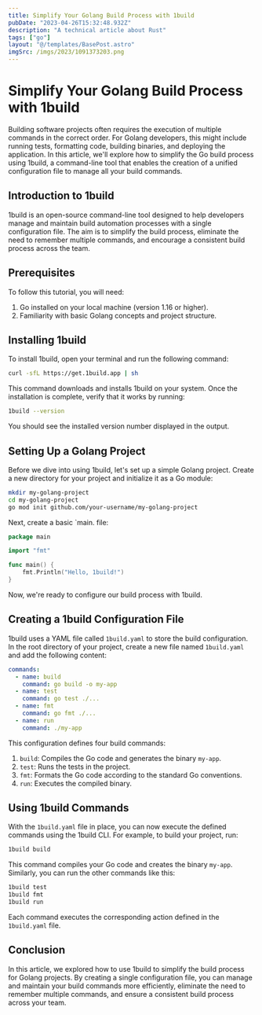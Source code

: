 ```yaml
---
title: Simplify Your Golang Build Process with 1build
pubDate: "2023-04-26T15:32:48.932Z"
description: "A technical article about Rust"
tags: ["go"]
layout: "@/templates/BasePost.astro"
imgSrc: /imgs/2023/1091373203.png
---
```

# Simplify Your Golang Build Process with 1build

Building software projects often requires the execution of multiple commands in the correct order. For Golang developers, this might include running tests, formatting code, building binaries, and deploying the application. In this article, we'll explore how to simplify the Go build process using 1build, a command-line tool that enables the creation of a unified configuration file to manage all your build commands.

## Introduction to 1build

1build is an open-source command-line tool designed to help developers manage and maintain build automation processes with a single configuration file. The aim is to simplify the build process, eliminate the need to remember multiple commands, and encourage a consistent build process across the team.

## Prerequisites

To follow this tutorial, you will need:

1. Go installed on your local machine (version 1.16 or higher).
2. Familiarity with basic Golang concepts and project structure.

## Installing 1build

To install 1build, open your terminal and run the following command:

```sh
curl -sfL https://get.1build.app | sh
```

This command downloads and installs 1build on your system. Once the installation is complete, verify that it works by running:

```sh
1build --version
```

You should see the installed version number displayed in the output.

## Setting Up a Golang Project

Before we dive into using 1build, let's set up a simple Golang project. Create a new directory for your project and initialize it as a Go module:

```sh
mkdir my-golang-project
cd my-golang-project
go mod init github.com/your-username/my-golang-project
```

Next, create a basic `main. file:

```go
package main

import "fmt"

func main() {
    fmt.Println("Hello, 1build!")
}
```

Now, we're ready to configure our build process with 1build.

## Creating a 1build Configuration File

1build uses a YAML file called `1build.yaml` to store the build configuration. In the root directory of your project, create a new file named `1build.yaml` and add the following content:

```yaml
commands:
  - name: build
    command: go build -o my-app
  - name: test
    command: go test ./...
  - name: fmt
    command: go fmt ./...
  - name: run
    command: ./my-app
```

This configuration defines four build commands:

1. `build`: Compiles the Go code and generates the binary `my-app`.
2. `test`: Runs the tests in the project.
3. `fmt`: Formats the Go code according to the standard Go conventions.
4. `run`: Executes the compiled binary.

## Using 1build Commands

With the `1build.yaml` file in place, you can now execute the defined commands using the 1build CLI. For example, to build your project, run:

```sh
1build build
```

This command compiles your Go code and creates the binary `my-app`. Similarly, you can run the other commands like this:

```sh
1build test
1build fmt
1build run
```

Each command executes the corresponding action defined in the `1build.yaml` file.

## Conclusion

In this article, we explored how to use 1build to simplify the build process for Golang projects. By creating a single configuration file, you can manage and maintain your build commands more efficiently, eliminate the need to remember multiple commands, and ensure a consistent build process across your team.

